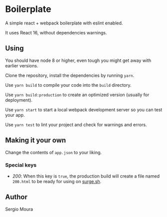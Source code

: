 # Boilerplate

A simple react + webpack boilerplate with eslint enabled.

It uses React 16, without dependencies warnings.

## Using

You should have node 8 or higher, even tough you might get away with earlier
versions.

Clone the repository, install the dependencies by running `yarn`.

Use `yarn build` to compile your code into the `build` directory.

Use `yarn build:production` to create an optimized version (usually for
deployment).

Use `yarn start` to start a local webpack development server so you can test your
app.

Use `yarn test` to lint your project and check for warnings and errors.

## Making it your own

Change the contents of `app.json` to your liking.

### Special keys

* *200*: When this key is `true`, the production build will create a file named
`200.html` to be ready for using on [surge.sh](http://surge.sh).

## Author

Sergio Moura
